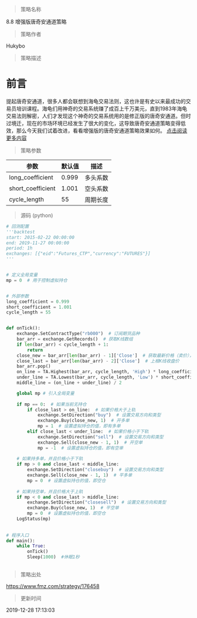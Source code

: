
> 策略名称

8.8 增强版唐奇安通道策略

> 策略作者

Hukybo

> 策略描述

# 前言
提起唐奇安通道，很多人都会联想到海龟交易法则，这也许是有史以来最成功的交易员培训课程。海龟们用神奇的交易系统赚了成百上千万美元，直到1983年海龟交易法则解密，人们才发现这个神奇的交易系统用的是修正版的唐奇安通道。但时过境迁，现在的市场环境已经发生了很大的变化，这导致唐奇安通道策略变得低效，那么今天我们试着改进，看看增强版的唐奇安通道策略效果如何。
[点击阅读更多内容](https://www.fmz.com/bbs-topic/4723)

> 策略参数



|参数|默认值|描述|
|----|----|----|
|long_coefficient|0.999|多头系数|
|short_coefficient|1.001|空头系数|
|cycle_length|55|周期长度|


> 源码 (python)

``` python
# 回测配置
'''backtest
start: 2015-02-22 00:00:00
end: 2019-11-27 00:00:00
period: 1h
exchanges: [{"eid":"Futures_CTP","currency":"FUTURES"}]
'''


# 定义全局变量
mp = 0  # 用于控制虚拟持仓


# 外部参数
long_coefficient = 0.999
short_coefficient = 1.001
cycle_length = 55


def onTick():
    exchange.SetContractType("rb000")  # 订阅期货品种
    bar_arr = exchange.GetRecords()  # 获取K线数组
    if len(bar_arr) < cycle_length + 1:
        return
    close_new = bar_arr[len(bar_arr) - 1]['Close']  # 获取最新价格（卖价），用于开平仓
    close_last = bar_arr[len(bar_arr) - 2]['Close']  # 上根K线收盘价
    bar_arr.pop()
    on_line = TA.Highest(bar_arr, cycle_length, 'High') * long_coefficient
    under_line = TA.Lowest(bar_arr, cycle_length, 'Low') * short_coefficient
    middle_line = (on_line + under_line) / 2

    global mp # 引入全局变量
    
    if mp == 0:  # 如果当前无持仓
        if close_last > on_line:  # 如果价格大于上轨
            exchange.SetDirection("buy")  # 设置交易方向和类型
            exchange.Buy(close_new, 1)  # 开多单
            mp = 1  # 设置虚拟持仓的值，即有多单
        elif close_last < under_line:  # 如果价格小于下轨
            exchange.SetDirection("sell")  # 设置交易方向和类型
            exchange.Sell(close_new - 1, 1)  # 开空单
            mp = -1  # 设置虚拟持仓的值，即有空单
    
    # 如果持多单，并且价格小于下轨
    if mp > 0 and close_last < middle_line:
        exchange.SetDirection("closebuy")  # 设置交易方向和类型
        exchange.Sell(close_new - 1, 1)  # 平多单
        mp = 0  # 设置虚拟持仓的值，即空仓
    
    # 如果持空单，并且价格大于上轨
    if mp < 0 and close_last > middle_line:
        exchange.SetDirection("closesell")  # 设置交易方向和类型
        exchange.Buy(close_new, 1)  # 平空单
        mp = 0  # 设置虚拟持仓的值，即空仓
    LogStatus(mp)
      
        
# 程序入口      
def main():
    while True:
        onTick()
        Sleep(1000)  #休眠1秒
        
```

> 策略出处

https://www.fmz.com/strategy/176458

> 更新时间

2019-12-28 17:13:03
